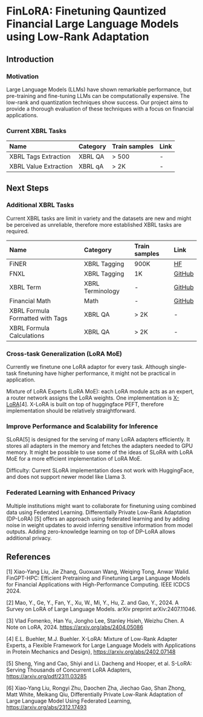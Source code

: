 # FinLoRA: Finetuning Qauntized Financial Large Language Models using Low-Rank Adaptation

## Introduction

### Motivation

Large Language Models (LLMs) have shown remarkable performance, but pre-training and fine-tuning LLMs can be
computationally expensive. The low-rank and quantization techniques show success. Our project aims to provide a thorough
evaluation of these techniques with a focus on financial applications.

### Current XBRL Tasks

| Name                  | Category | Train samples | Link |
|:----------------------|:---------|:--------------|:-----|
| XBRL Tags Extraction  | XBRL QA  | > 500         | -    |
| XBRL Value Extraction | XBRL qA  | > 2K          | -    |

## Next Steps

### Additional XBRL Tasks

Current XBRL tasks are limit in variety and the datasets are new and might be perceived as unreliable, therefore more
established XBRL tasks are required.

| Name                             | Category         | Train samples | Link                                                                                                                          |
|:---------------------------------|:-----------------|:--------------|:------------------------------------------------------------------------------------------------------------------------------|
| FiNER                            | XBRL Tagging     | 900K          | [HF](https://huggingface.co/datasets/nlpaueb/finer-139?row=16)                                                                |
| FNXL                             | XBRL Tagging     | 1K            | [GitHub](https://github.com/soummyaah/FNXL)                                                                                   |
| XBRL Term                        | XBRL Terminology | -             | [GitHub](https://github.com/KirkHan0920/XBRL-Agent/blob/main/Datasets/XBRL%20Terminology.xlsx)                                |
| Financial Math                   | Math             | -             | [GitHub](https://github.com/KirkHan0920/XBRL-Agent/blob/main/Datasets/formulas_with_explanations_with_questions_with_gt.xlsx) |
| XBRL Formula Formatted with Tags | XBRL QA          | > 2K          | -                                                                                                                             |
| XBRL Formula Calculations        | XBRL QA          | > 2K          | -                                                                                                                             |

### Cross-task Generalization (LoRA MoE)

Currently we finetune one LoRA adaptor for every task. Although single-task finetuning have higher performance, it might
not be practical in application.

Mixture of LoRA Experts (LoRA MoE): each LoRA module acts as an expert, a router network assigns the LoRA weights. One
implementation is [X-LoRA](https://arxiv.org/pdf/2402.07148)[4]. X-LoRA is built on top of huggingface PEFT, therefore
implementation should be relatively straightforward.

### Improve Performance and Scalability for Inference

SLoRA[5] is designed for the serving of many LoRA adapters efficiently. It stores all adapters in the memory and
fetches the adapters needed to GPU memory. It might be possible to use some of the ideas of SLoRA with LoRA MoE for a
more
efficient implementation of LoRA MoE.

Difficulty: Current SLoRA implementation does not work with HuggingFace, and does not support newer model like Llama 3.

### Federated Learning with Enhanced Privacy

Multiple institutions might want to collaborate for finetuning using combined data using Federated Learning.
Differentially Private Low-Rank Adaptation (DP-LoRA) [5] offers an approach using federated learning and by adding noise
in weight updates to avoid inferring sensitive information from model outputs. Adding zero-knowledge learning on top of
DP-LoRA allows additional privacy.

## References

[1] Xiao-Yang Liu, Jie Zhang, Guoxuan Wang, Weiqing Tong, Anwar Walid. FinGPT-HPC: Efficient Pretraining and Finetuning
Large Language Models for Financial Applications with High-Performance Computing. IEEE ICDCS 2024.

[2] Mao, Y., Ge, Y., Fan, Y., Xu, W., Mi, Y., Hu, Z. and Gao, Y., 2024. A Survey on LoRA of Large Language Models. arXiv
preprint arXiv:2407.11046.

[3] Vlad Fomenko, Han Yu, Jongho Lee, Stanley Hsieh, Weizhu Chen. A Note on LoRA, 2024. https://arxiv.org/abs/2404.05086

[4] E.L. Buehler, M.J. Buehler. X-LoRA: Mixture of Low-Rank Adapter Experts, a Flexible Framework for Large Language
Models with Applications in Protein Mechanics and Design}, https://arxiv.org/abs/2402.07148

[5] Sheng, Ying and Cao, Shiyi and Li. Dacheng and Hooper, et al. S-LoRA: Serving Thousands of Concurrent LoRA
Adapters, https://arxiv.org/pdf/2311.03285

[6] Xiao-Yang Liu, Rongyi Zhu, Daochen Zha, Jiechao Gao, Shan Zhong, Matt White, Meikang Qiu,
Differentially Private Low-Rank Adaptation of Large Language Model Using Federated
Learning, https://arxiv.org/abs/2312.17493
